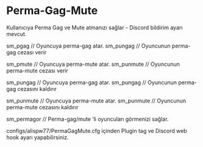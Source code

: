 # Perma-Gag-Mute
Kullanıcıya Perma Gag ve Mute atmanızı sağlar - Discord bildirim ayarı mevcut.

sm_pgag // Oyuncuya perma-gag atar. sm_pungag // Oyuncunun perma-gag cezası verir

sm_pmute // Oyuncuya perma-mute atar. sm_punmute // Oyuncunun perma-mute cezası verir

sm_pungag // Oyuncuya perma-gag atar. sm_pungag // Oyuncunun perma-gag cezasını kaldırır

sm_punmute // Oyuncuya perma-mute atar. sm_punmute // Oyuncunun perma-mute cezasını kaldırır

sm_permagor // Perma-gag/mute ’li oyuncuları görmenizi sağlar.

configs/alispw77/PermaGagMute.cfg içinden Plugin tag ve Discord web hook ayarı yapabilirsiniz.
